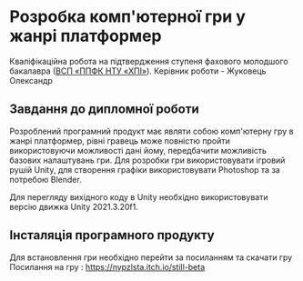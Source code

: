 # Розробка комп'ютерної гри у жанрі платформер
Кваліфікаційна робота на підтвердження ступеня фахового молодшого бакалавра ([ВСП «ППФК НТУ «ХПІ»](http://polytechnic.poltava.ua)).
Керівник роботи - Жуковець Олександр
## Завдання до дипломної роботи
Розроблений програмний продукт має являти собою комп'ютерну гру в жанрі платформер, рівні  гравець може повністю пройти використовуючи можливості дані йому, передбачити можливість базових налаштувань гри. Для розробки гри використовувати ігровий рушій Unity, для створення графіки використовувати Photoshop та за потребою Blender.

Для перегляду вихідного коду в Unity необхідно використовувати версію движка Unity 2021.3.20f1.

## Інсталяція програмного продукту
Для встановлення гри необхідно перейти за посиланням та скачати гру 
Посилання на гру : https://nypzlsta.itch.io/still-beta
